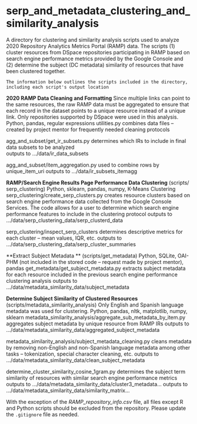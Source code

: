 # serp_and_metadata_clustering_and_similarity_analysis

A directory for clustering and similarity analysis scripts used to analyze 2020 Repository Analytics Metrics Portal (RAMP) data. The scripts (1) cluster resources from DSpace repositories participating in RAMP based on search engine performance metrics provided by the Google Console and (2) determine the subject (DC metadata) similarity of resources that have been clustered together.
```
The information below outlines the scripts included in the directory, including each script's output location
```
**2020 RAMP Data Cleaning and Formatting**
Since multiple links can point to the same resources, the raw RAMP data must be aggregated to ensure that each record in the dataset points to a unique resource instead of a unique link. 
Only repositories supported by DSpace were used in this analysis.	Python, pandas, regular expressions	utilities.py
combines data files – created by project mentor for frequently needed cleaning protocols

agg_and_subset/get_ir_subsets.py
determines which IRs to include in final data subsets to be analyzed
<br>outputs to …/data/ir_data_subsets

agg_and_subset/item_aggregation.py 
used to combine rows by unique_item_uri
outputs to …/data/ir_subsets_itemagg

**RAMP/Search Engine Results Page Performance Data Clustering**
(scripts/ serp_clustering)	Python, sklearn, pandas, numpy, K-Means Clustering	serp_clustering/create_serp_clusters.py
creates resource clusters based on search engine performance data collected from the Google Console Services. The code allows for a user to determine which search engine performance features to include in the clustering protocol
outputs to …/data/serp_clustering_data/serp_clusterd_data

serp_clustering/inspect_serp_clusters
determines descriptive metrics for each cluster – mean values, IQR, etc.
outputs to …/data/serp_clustering_data/serp_cluster_summaries

**Extract Subject Metadata **
(scripts/get_metadata)
	Python, SQLite, OAI-PHM (not included in the stored code – request made by project mentor), pandas	get_metadata/get_subject_metadata.py 
extracts subject metadata for each resource included in the previous search engine performance clustering analysis
outputs to …/data/metadata_similarity_data/subject_metadata

**Determine Subject Similarity of Clustered Resources**
(scripts/metadata_similarity_analysis)
Only English and Spanish language metadata was used for clustering.	Python, pandas, nltk, matplotlib, numpy, sklearn	metadata_similarity_analysis/aggregate_sub_metadata_by_item.py 
aggregates subject metadata by unique resource from RAMP IRs
outputs to …/data/metadata_similarity_data/aggregated_subject_metadata

metadata_similarity_analysis/subject_metadata_cleaning.py 
cleans metadata by removing non-English and non-Spanish language metadata among other tasks – tokenization, special character cleaning, etc. 
outputs to …/data/metadata_similarity_data/clean_subject_metadata

determine_cluster_similarity_cosine_1gram.py 
determines the subject term similarity of resources with similar search engine performance metrics
outputs to …/data/metadata_similarity_data/cluster3_metadata…
outputs to …/data/metadata_similarity_data/similarity_matrix…



With the exception of the *RAMP_repository_info.csv* file, all files except R and Python scripts should be excluded from the repository. Please update the ```.gitignore``` file as needed.
